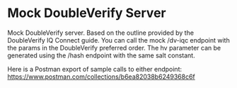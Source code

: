 # Mock DoubleVerify Server

Mock DoubleVerify server. Based on the outline provided by the DoubleVerify IQ Connect guide.
You can call the mock /dv-iqc endpoint with the params in the DoubleVerify preferred order. The hv parameter
can be generated using the /hash endpoint with the same salt constant.

Here is a Postman export of sample calls to either endpoint: https://www.postman.com/collections/b6ea82038b6249368c6f
